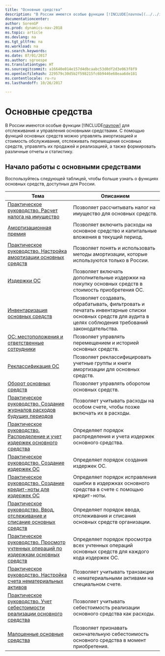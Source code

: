 ```yaml
---
title: "Основные средства"
description: "В России имеются особые функции [!INCLUDE[navnow](../../includes/navnow_md.md)] для отслеживания и управления основными средствами."
documentationcenter: 
author: SorenGP
ms.prod: dynamics-nav-2018
ms.topic: article
ms.devlang: na
ms.tgt_pltfrm: na
ms.workload: na
ms.search.keywords: 
ms.date: 07/01/2017
ms.author: sgroespe
ms.translationtype: HT
ms.sourcegitcommit: a16640e014e157d4dbcaabc53d0df2d3e063f8f9
ms.openlocfilehash: 229579c30d5b2f598215fc6b9446e68eaa6de181
ms.contentlocale: ru-ru
ms.lasthandoff: 10/26/2017

---
```

# <a name="fixed-assets"></a>Основные средства
В России имеются особые функции [!INCLUDE[navnow](../../includes/navnow_md.md)] для отслеживания и управления основными средствами. С помощью функций основных средств можно управлять амортизацией и стоимость обслуживания, отслеживать перемещения основных средств, управлять их продажей и реализацией, а также формировать различные отчеты и статистику.  

## <a name="getting-started-with-fixed-assets"></a>Начало работы с основными средствами  
Воспользуйтесь следующей таблицей, чтобы больше узнать о функциях основных средств, доступных для России.  

|Тема|Описанием|  
|-----------|---------------------------------------|  
|[Практическое руководство. Расчет налога на имущество](how-to-calculate-assessed-tax.md)|Позволяет рассчитывать налог на имущество для основных средств.|  
|[Амортизационная премия](depreciation-bonus.md)|Позволяет включить расходы на основное средство и капитальные вложения в текущий период.|  
|[Практическое руководство. Настройка амортизации основных средств](../../fa-how-setup-depreciation.md)|Позволяет понять и использовать методы амортизации, которые используются только в России.|  
|[Издержки ОС](fixed-asset-charges.md)|Позволяет включать дополнительные издержки на покупку основных средств в стоимость приобретения ОС.|  
|[Инвентаризация основных средств](fixed-asset-inventory.md)|Позволяет создавать, обрабатывать, фильтровать и печатать инвентарные списки основных средств для аудита в целях соблюдения требований законодательства.|  
|[ОС: местоположения и ответственные сотрудники](fixed-asset-locations-and-employees.md)|Позволяет управлять перемещением и историей основных средств.|  
|[Реклассификация ОС](assetId:///c3393fa7-8112-461c-b64c-a639488fa86b)|Позволяет реклассифицировать учетные группы и книги амортизации для основных средств.|  
|[Оборот основных средств](fixed-asset-turnover.md)|Позволяет управлять оборотом основных средств.|  
|[Практическое руководство. Создание журналов расходов будущих периодов](how-to-create-future-expense-journals.md)|Позволяет учитывать расходы на особом счете, чтобы позже включать их в расходы.|  
|[Практическое руководство. Распределение и учет издержек основного средства](how-to-allocate-and-post-fixed-asset-charges.md)|Определяет порядок распределения и учета издержек основного средства.|  
|[Практическое руководство. Создание издержек ОС](how-to-create-a-fixed-asset-charge.md)|Определяет порядок создания издержек ОС.|  
|[Практическое руководство. Создание кредит-ноты для издержек ОС](how-to-create-a-credit-memo-for-a-fixed-asset-charge.md)|Определяет порядок исправления ошибки в издержках основного средства в счете с помощью кредит-ноты.|  
|[Практическое руководство. Ввод, отслеживание и списание основных средств](how-to-release-track-and-write-off-fixed-assets.md)|Определяет порядок ввода, отслеживания и списания основных средств организации.|  
|[Практическое руководство. Просмотр учтенных операций по издержкам основных средств](how-to-view-posted-entries-on-a-fixed-asset-charge.md)|Определяет порядок просмотра всех учтенных операций основных средств для каждого кода издержек ОС.|  
|[Практическое руководство. Настройка счета нематериальных активов](how-to-set-up-an-intangible-assets-account.md)|Позволяет учитывать транзакции с нематериальными активами на специальном счете.|  
|[Практическое руководство. Учет себестоимости реализации основного средства](how-to-account-for-the-cost-to-dispose-a-fixed-asset.md)|Позволяет учитывать себестоимость реализации основного средства как расходы.|  
|[Малоценные основные средства](undepreciable-fixed-assets.md)|Позволяет признавать окончательную себестоимость основного средства в момент приобретения.|

